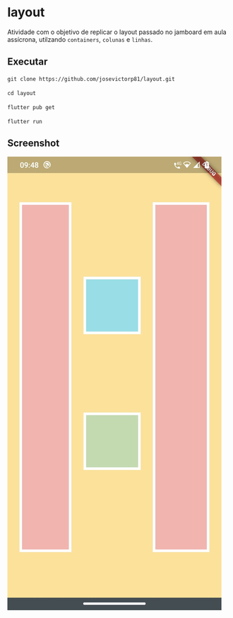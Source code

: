 # layout

Atividade com o objetivo de replicar o layout passado no jamboard em aula assícrona, utilzando `containers`, `colunas` e `linhas`.

## Executar
```
git clone https://github.com/josevictorp81/layout.git

cd layout

flutter pub get

flutter run
```

## Screenshot

<img src="images/layout.jpeg">